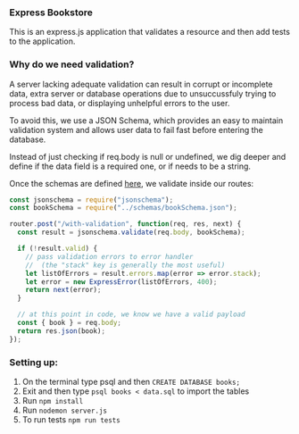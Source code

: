 ### Express Bookstore

This is an express.js application that validates a resource and then add tests to the application.

### Why do we need validation?
A server lacking adequate validation can result in corrupt or incomplete data, extra server or database operations due to unsuccussfuly trying to process bad data, or displaying unhelpful errors to the user.

To avoid this, we use a JSON Schema, which provides an easy to maintain validation system and allows user data to fail fast before entering the database.

Instead of just checking if req.body is null or undefined, we dig deeper and define if the data field is a required one, or if needs to be a string.

Once the schemas are defined [here](https://jsonschema.net/login), we validate inside our routes:

```js
const jsonschema = require("jsonschema");
const bookSchema = require("../schemas/bookSchema.json");

router.post("/with-validation", function(req, res, next) {
  const result = jsonschema.validate(req.body, bookSchema);

  if (!result.valid) {
    // pass validation errors to error handler
    //  (the "stack" key is generally the most useful)
    let listOfErrors = result.errors.map(error => error.stack);
    let error = new ExpressError(listOfErrors, 400);
    return next(error);
  }

  // at this point in code, we know we have a valid payload
  const { book } = req.body;
  return res.json(book);
});

```


### Setting up:
1. On the terminal type psql and then `CREATE DATABASE books;`
2. Exit and then type `psql books < data.sql` to import the tables
4. Run `npm install` 
5. Run `nodemon server.js`
6. To run tests `npm run tests`

